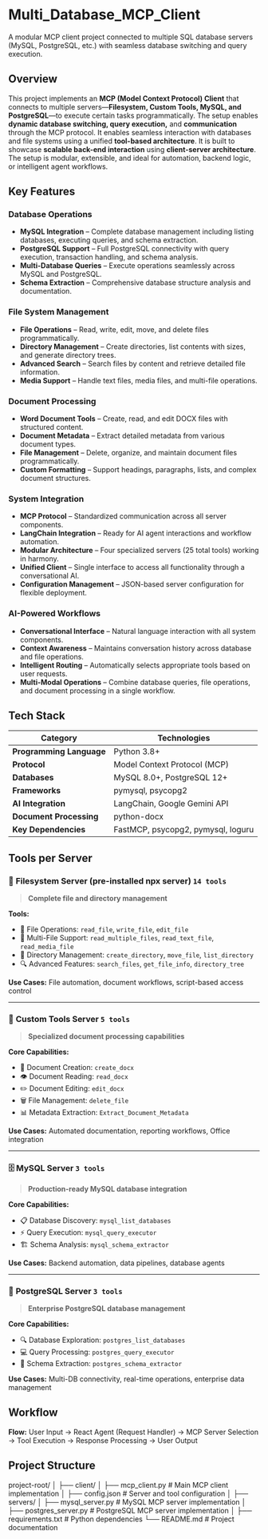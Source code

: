 # Multi_Database_MCP_Client
A modular MCP client project connected to multiple SQL database servers (MySQL, PostgreSQL, etc.) with seamless database switching and query execution.


## Overview

This project implements an **MCP (Model Context Protocol) Client** that connects to multiple servers—**Filesystem, Custom Tools, MySQL, and PostgreSQL**—to execute certain tasks programmatically. The setup enables **dynamic database switching, query execution,** and **communication** through the MCP protocol. It enables seamless interaction with databases and file systems using a unified **tool-based architecture**. It is built to showcase **scalable back-end interaction** using **client-server architecture**. The setup is modular, extensible, and ideal for automation, backend logic, or intelligent agent workflows.


## Key Features

### Database Operations

- **MySQL Integration** – Complete database management including listing databases, executing queries, and schema extraction.
- **PostgreSQL Support** – Full PostgreSQL connectivity with query execution, transaction handling, and schema analysis.
- **Multi-Database Queries** – Execute operations seamlessly across MySQL and PostgreSQL.
- **Schema Extraction** – Comprehensive database structure analysis and documentation.

### File System Management

- **File Operations** – Read, write, edit, move, and delete files programmatically.
- **Directory Management** – Create directories, list contents with sizes, and generate directory trees.
- **Advanced Search** – Search files by content and retrieve detailed file information.
- **Media Support** – Handle text files, media files, and multi-file operations.

### Document Processing

- **Word Document Tools** – Create, read, and edit DOCX files with structured content.
- **Document Metadata** – Extract detailed metadata from various document types.
- **File Management** – Delete, organize, and maintain document files programmatically.
- **Custom Formatting** – Support headings, paragraphs, lists, and complex document structures.

### System Integration

- **MCP Protocol** – Standardized communication across all server components.
- **LangChain Integration** – Ready for AI agent interactions and workflow automation.
- **Modular Architecture** – Four specialized servers (25 total tools) working in harmony.
- **Unified Client** – Single interface to access all functionality through a conversational AI.
- **Configuration Management** – JSON-based server configuration for flexible deployment.

### AI-Powered Workflows

- **Conversational Interface** – Natural language interaction with all system components.
- **Context Awareness** – Maintains conversation history across database and file operations.
- **Intelligent Routing** – Automatically selects appropriate tools based on user requests.
- **Multi-Modal Operations** – Combine database queries, file operations, and document processing in a single workflow.


## Tech Stack

| Category | Technologies |
|----------|-------------|
| **Programming Language** | Python 3.8+ |
| **Protocol** | Model Context Protocol (MCP) |
| **Databases** | MySQL 8.0+, PostgreSQL 12+ |
| **Frameworks** | pymysql, psycopg2 |
| **AI Integration** | LangChain, Google Gemini API |
| **Document Processing** | python-docx |
| **Key Dependencies** | FastMCP, psycopg2, pymysql, loguru |


## Tools per Server

### 📁 **Filesystem Server (pre-installed npx server)** `14 tools`
> **Complete file and directory management**

**Tools:**
- 📖 File Operations: `read_file`, `write_file`, `edit_file`
- 🎯 Multi-File Support: `read_multiple_files`, `read_text_file`, `read_media_file`
- 📂 Directory Management: `create_directory`, `move_file`, `list_directory`
- 🔍 Advanced Features: `search_files`, `get_file_info`, `directory_tree`

**Use Cases:** File automation, document workflows, script-based access control

---

### 📝 **Custom Tools Server** `5 tools`
> **Specialized document processing capabilities**

**Core Capabilities:**
- 📄 Document Creation: `create_docx`
- 👁️ Document Reading: `read_docx`
- ✏️ Document Editing: `edit_docx`
- 🗑️ File Management: `delete_file`
- 📊 Metadata Extraction: `Extract_Document_Metadata`

**Use Cases:** Automated documentation, reporting workflows, Office integration

---

### 🗄️ **MySQL Server** `3 tools`
> **Production-ready MySQL database integration**

**Core Capabilities:**
- 📋 Database Discovery: `mysql_list_databases`
- ⚡ Query Execution: `mysql_query_executor`
- 🏗️ Schema Analysis: `mysql_schema_extractor`

**Use Cases:** Backend automation, data pipelines, database agents

---

### 🐘 **PostgreSQL Server** `3 tools`
> **Enterprise PostgreSQL database management**

**Core Capabilities:**
- 🔍 Database Exploration: `postgres_list_databases`
- 💻 Query Processing: `postgres_query_executor`
- 📐 Schema Extraction: `postgres_schema_extractor`

**Use Cases:** Multi-DB connectivity, real-time operations, enterprise data management


## Workflow

**Flow:** User Input → React Agent (Request Handler) → MCP Server Selection → Tool Execution → Response Processing → User Output


## Project Structure

project-root/
│
├── client/
│ ├── mcp_client.py # Main MCP client implementation
│ ├── config.json # Server and tool configuration
│
├── servers/
│ ├── mysql_server.py # MySQL MCP server implementation
│ ├── postgres_server.py # PostgreSQL MCP server implementation
│
├── requirements.txt # Python dependencies
└── README.md # Project documentation
